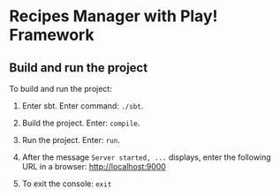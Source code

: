 # Recipes Manager with Play! Framework



## Build and run the project

To build and run the project:

1. Enter sbt. Enter command: `./sbt`.

2. Build the project. Enter: `compile`.

3. Run the project. Enter: `run`.

4. After the message `Server started, ...` displays, enter the following URL in a browser: <http://localhost:9000>

5. To exit the console: `exit`